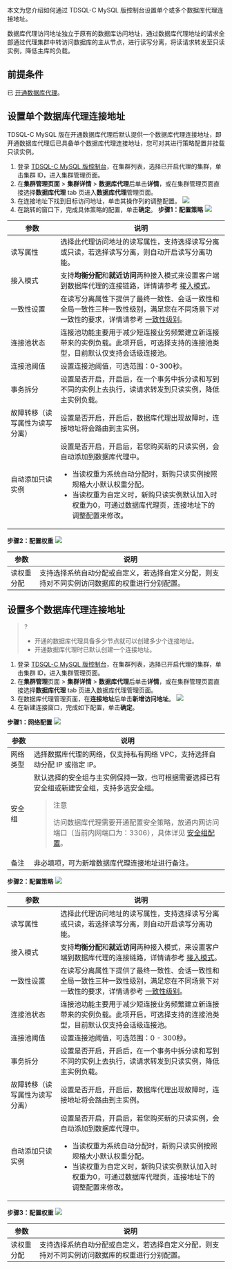 本文为您介绍如何通过 TDSQL-C MySQL 版控制台设置单个或多个数据库代理连接地址。

数据库代理访问地址独立于原有的数据库访问地址，通过数据库代理地址的请求全部通过代理集群中转访问数据库的主从节点，进行读写分离，将读请求转发至只读实例，降低主库的负载。

## 前提条件
已 [开通数据库代理](https://cloud.tencent.com/document/product/1003/76780)。
## 设置单个数据库代理连接地址
TDSQL-C MySQL 版在开通数据库代理后默认提供一个数据库代理连接地址，即开通数据库代理后已具备单个数据库代理连接地址，您可对其进行策略配置并挂载只读实例。
1. 登录 [TDSQL-C MySQL 版控制台](https://console.cloud.tencent.com/cynosdb/mysql)，在集群列表，选择已开启代理的集群，单击集群 ID，进入集群管理页面。
2. 在**集群管理页面** > **集群详情** > **数据库代理**后单击**详情**，或在集群管理页面直接选择**数据库代理** tab 页进入**数据库代理**管理页面。
3. 在连接地址下找到目标访问地址，单击其操作列的调整配置。
![](https://qcloudimg.tencent-cloud.cn/raw/5c75d353b21acf6ef634335ff2567b94.png)
4. 在跳转的窗口下，完成具体策略的配置，单击**确定**。
**步骤1：配置策略**
![](https://qcloudimg.tencent-cloud.cn/raw/644bf89a8561a15b315e05441dbafd06.png)
<table>
<thead><tr><th>参数</th><th>说明</th></tr></thead>
<tbody><tr>
<td>读写属性</td>
<td>选择此代理访问地址的读写属性，支持选择读写分离或只读，若选择读写分离，则自动开启读写分离功能。</td></tr>
<tr>
<td>接入模式</td>
<td>支持<b>均衡分配</b>和<b>就近访问</b>两种接入模式来设置客户端到数据库代理的连接链路，详情请参考 <a href="https://cloud.tencent.com/document/product/1003/90124" target="_blank">接入模式</a>。</td></tr>
<tr>
<td>一致性设置</td>
<td>在读写分离属性下提供了最终一致性、会话一致性和全局一致性三种一致性级别，满足您在不同场景下对一致性的要求，详情请参考 <a href="https://cloud.tencent.com/document/product/1003/76792" target="_blank">一致性级别</a>。</td></tr>
<tr>
<td>连接池状态</td>
<td>连接池功能主要用于减少短连接业务频繁建立新连接带来的实例负载。此项开启，可选择支持的连接池类型，目前默认仅支持会话级连接池。</td></tr>
<tr>
<td>连接池阈值</td>
<td>设置连接池阈值，可选范围：0-300秒。</td></tr>
<tr>
<td>事务拆分</td>
<td>设置是否开启，开启后，在一个事务中拆分读和写到不同的实例上去执行，读请求转发到只读实例，降低主实例负载。</td></tr>
<tr>
<td>故障转移（读写属性为读写分离）</td>
<td>设置是否开启，开启后，数据库代理出现故障时，连接地址将会路由到主实例。</td></tr>
<tr>
<td>自动添加只读实例</td>
<td>设置是否开启，开启后，若您购买新的只读实例，会自动添加到数据库代理中。<ul><li>当读权重为系统自动分配时，新购只读实例按照规格大小默认权重分配。</li><li>当读权重为自定义时，新购只读实例默认加入时权重为0，可通过数据库代理页，连接地址下的调整配置来修改。</li></ul></td></tr>
</tbody></table>

 **步骤2：配置权重**
 ![](https://qcloudimg.tencent-cloud.cn/raw/812e9fe42a3513f899b25c69d1034662.png)
 <table>
<thead><tr><th>参数</th><th>说明</th></tr></thead>
<tbody><tr>
<td>读权重分配</td>
<td>支持选择系统自动分配或自定义，若选择自定义分配，则支持对不同实例访问数据库的权重进行分别配置。</td></tr>
</tbody></table>

## 设置多个数据库代理连接地址
>?
>- 开通的数据库代理具备多少节点就可以创建多少个连接地址。
>- 开通数据库代理时已默认创建一个连接地址。
>
1. 登录 [TDSQL-C MySQL 版控制台](https://console.cloud.tencent.com/cynosdb/mysql)，在集群列表，选择已开启代理的集群，单击集群 ID，进入集群管理页面。
2. 在**集群管理**页面 > **集群详情** > **数据库代理**后单击**详情**，或在集群管理页面直接选择**数据库代理** tab 页进入数据库代理管理页面。
3. 在数据库代理管理页面，在**连接地址**后单击**新增访问地址**。
![](https://qcloudimg.tencent-cloud.cn/raw/fd11c8b13b474cd6e2cd30c40f83b6e8.png)
4. 在新建连接窗口，完成如下配置，单击**确定**。

**步骤1：网络配置**
![](https://qcloudimg.tencent-cloud.cn/raw/486588831c4e587c285fe9c532fe47cb.png)
<table>
<thead><tr><th>参数</th><th>说明</th></tr></thead>
<tbody><tr>
<td>网络类型</td>
<td>选择数据库代理的网络，仅支持私有网络 VPC，支持选择自动分配 IP 或指定 IP。</td></tr>
<tr>
<td>安全组</td>
<td>默认选择的安全组与主实例保持一致，也可根据需要选择已有安全组或新建安全组，支持多选安全组。<blockquote class="rno-document-tips rno-document-tips-notice">    <div class="rno-document-tips-body">        <i class="rno-document-tip-icon"></i>        <div class="rno-document-tip-title">注意</div>        <div class="rno-document-tip-desc"><p>访问数据库代理需要开通配置安全策略，放通内网访问端口（当前内网端口为：3306），具体详见 <a href="https://cloud.tencent.com/document/product/1003/62745">安全组配置</a>。</p></div>    </div></blockquote></td></tr>
<tr>
<td>备注</td>
<td>非必填项，可为新增数据库代理连接地址进行备注。</td></tr>
</tbody></table>

 **步骤2：配置策略**
![](https://qcloudimg.tencent-cloud.cn/raw/5fcba4dce76f7d65c3aef31bf78f1664.png)
<table>
<thead><tr><th>参数</th><th>说明</th></tr></thead>
<tbody><tr>
<td>读写属性</td>
<td>选择此代理访问地址的读写属性，支持选择读写分离或只读，若选择读写分离，则自动开启读写分离功能。</td></tr>
<tr>
<td>接入模式</td>
<td>支持<b>均衡分配</b>和<b>就近访问</b>两种接入模式，来设置客户端到数据库代理的连接链路，详情请参考 <a href="https://cloud.tencent.com/document/product/1003/90124" target="_blank">接入模式</a>。</td></tr>
<tr>
<td>一致性设置</td>
<td>在读写分离属性下提供了最终一致性、会话一致性和全局一致性三种一致性级别，满足您在不同场景下对一致性的要求，详情请参考 <a href="https://cloud.tencent.com/document/product/1003/76792" target="_blank">一致性级别</a>。</td></tr>
<tr>
<td>连接池状态</td>
<td>连接池功能主要用于减少短连接业务频繁建立新连接带来的实例负载。此项开启，可选择支持的连接池类型，目前默认仅支持会话级连接池。</td></tr>
<tr>
<td>连接池阈值</td>
<td>设置连接池阈值，可选范围：0 - 300秒。</td></tr>
<tr>
<td>事务拆分</td>
<td>设置是否开启，开启后，在一个事务中拆分读和写到不同的实例上去执行，读请求转发到只读实例，降低主实例负载。</td></tr>
<tr>
<td>故障转移（读写属性为读写分离）</td>
<td>设置是否开启，开启后，数据库代理出现故障时，连接地址将会路由到主实例。</td></tr>
<tr>
<td>自动添加只读实例</td>
<td>设置是否开启，开启后，若您购买新的只读实例，会自动添加到数据库代理中。<ul><li>当读权重为系统自动分配时，新购只读实例按照规格大小默认权重分配。</li><li>当读权重为自定义时，新购只读实例默认加入时权重为0，可通过数据库代理页，连接地址下的调整配置来修改。</li></ul></td></tr>
</tbody></table>

 **步骤3：配置权重**
![](https://qcloudimg.tencent-cloud.cn/raw/271eb94090ac8d4f1d4a91e6a8b48769.png)
 <table>
<thead><tr><th>参数</th><th>说明</th></tr></thead>
<tbody><tr>
<td>读权重分配</td>
<td>支持选择系统自动分配或自定义，若选择自定义分配，则支持对不同实例访问数据库的权重进行分别配置。</td></tr>
</tbody></table>





